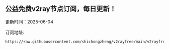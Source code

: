 ## 公益免费v2ray节点订阅，每日更新！
更新时间：2025-06-04

订阅地址:
```
https://raw.githubusercontent.com/shichongzheng/v2rayfree/main/v2rayfree
```
